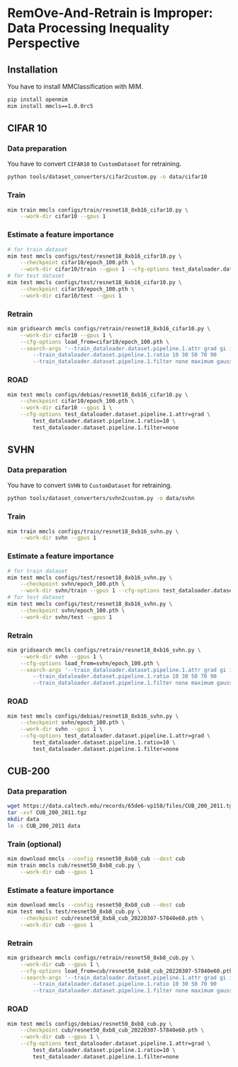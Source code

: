 # **RemOve-And-Retrain** is Improper: Data Processing Inequality Perspective

## Installation

You have to install MMClassification with MIM.

```bash
pip install openmim
mim install mmcls==1.0.0rc5
```

## CIFAR 10

### Data preparation

You have to convert `CIFAR10` to `CustomDataset` for retraining.

```bash
python tools/dataset_converters/cifar2custom.py -o data/cifar10
```

### Train

```bash
mim train mmcls configs/train/resnet18_8xb16_cifar10.py \
    --work-dir cifar10 --gpus 1
```

### Estimate a feature importance

```bash
# for train dataset
mim test mmcls configs/test/resnet18_8xb16_cifar10.py \
    --checkpoint cifar10/epoch_100.pth \
    --work-dir cifar10/train --gpus 1 --cfg-options test_dataloader.dataset.test_mode=False
# for test dataset
mim test mmcls configs/test/resnet18_8xb16_cifar10.py \
    --checkpoint cifar10/epoch_100.pth \
    --work-dir cifar10/test --gpus 1
```

### Retrain

```bash
mim gridsearch mmcls configs/retrain/resnet18_8xb16_cifar10.py \
    --work-dir cifar10 --gpus 1 \
    --cfg-options load_from=cifar10/epoch_100.pth \
    --search-args '--train_dataloader.dataset.pipeline.1.attr grad gi ig sg vg gc sobl rand
        --train_dataloader.dataset.pipeline.1.ratio 10 30 50 70 90
        --train_dataloader.dataset.pipeline.1.filter none maximum gaussian'
```

### ROAD

```bash
mim test mmcls configs/debias/resnet18_8xb16_cifar10.py \
    --checkpoint cifar10/epoch_100.pth \
    --work-dir cifar10 --gpus 1 \
    --cfg-options test_dataloader.dataset.pipeline.1.attr=grad \
        test_dataloader.dataset.pipeline.1.ratio=10 \
        test_dataloader.dataset.pipeline.1.filter=none
```

## SVHN

### Data preparation

You have to convert `SVHN` to `CustomDataset` for retraining.

```bash
python tools/dataset_converters/svhn2custom.py -o data/svhn
```

### Train

```bash
mim train mmcls configs/train/resnet18_8xb16_svhn.py \
    --work-dir svhn --gpus 1
```

### Estimate a feature importance

```bash
# for train dataset
mim test mmcls configs/test/resnet18_8xb16_svhn.py \
    --checkpoint svhn/epoch_100.pth \
    --work-dir svhn/train --gpus 1 --cfg-options test_dataloader.dataset.test_mode=False
# for test dataset
mim test mmcls configs/test/resnet18_8xb16_svhn.py \
    --checkpoint svhn/epoch_100.pth \
    --work-dir svhn/test --gpus 1
```

### Retrain

```bash
mim gridsearch mmcls configs/retrain/resnet18_8xb16_svhn.py \
    --work-dir svhn --gpus 1 \
    --cfg-options load_from=svhn/epoch_100.pth \
    --search-args '--train_dataloader.dataset.pipeline.1.attr grad gi ig sg vg gc sobl rand
        --train_dataloader.dataset.pipeline.1.ratio 10 30 50 70 90
        --train_dataloader.dataset.pipeline.1.filter none maximum gaussian'
```

### ROAD

```bash
mim test mmcls configs/debias/resnet18_8xb16_svhn.py \
    --checkpoint svhn/epoch_100.pth \
    --work-dir svhn --gpus 1 \
    --cfg-options test_dataloader.dataset.pipeline.1.attr=grad \
        test_dataloader.dataset.pipeline.1.ratio=10 \
        test_dataloader.dataset.pipeline.1.filter=none
```

## CUB-200

### Data preparation

```bash
wget https://data.caltech.edu/records/65de6-vp158/files/CUB_200_2011.tgz
tar -xvf CUB_200_2011.tgz
mkdir data
ln -s CUB_200_2011 data
```

### Train (optional)

```bash
mim download mmcls --config resnet50_8xb8_cub --dest cub
mim train mmcls cub/resnet50_8xb8_cub.py \
    --work-dir cub --gpus 1
```

### Estimate a feature importance

```bash
mim download mmcls --config resnet50_8xb8_cub --dest cub
mim test mmcls test/resnet50_8xb8_cub.py \
    --checkpoint cub/resnet50_8xb8_cub_20220307-57840e60.pth \
    --work-dir cub --gpus 1
```

### Retrain

```bash
mim gridsearch mmcls configs/retrain/resnet50_8xb8_cub.py \
    --work-dir cub --gpus 1 \
    --cfg-options load_from=cub/resnet50_8xb8_cub_20220307-57840e60.pth \
    --search-args '--train_dataloader.dataset.pipeline.1.attr grad gi ig sg vg gc sobl rand
        --train_dataloader.dataset.pipeline.1.ratio 10 30 50 70 90
        --train_dataloader.dataset.pipeline.1.filter none maximum gaussian'
```

### ROAD

```bash
mim test mmcls configs/debias/resnet50_8xb8_cub.py \
    --checkpoint cub/resnet50_8xb8_cub_20220307-57840e60.pth \
    --work-dir cub --gpus 1 \
    --cfg-options test_dataloader.dataset.pipeline.1.attr=grad \
        test_dataloader.dataset.pipeline.1.ratio=10 \
        test_dataloader.dataset.pipeline.1.filter=none
```
